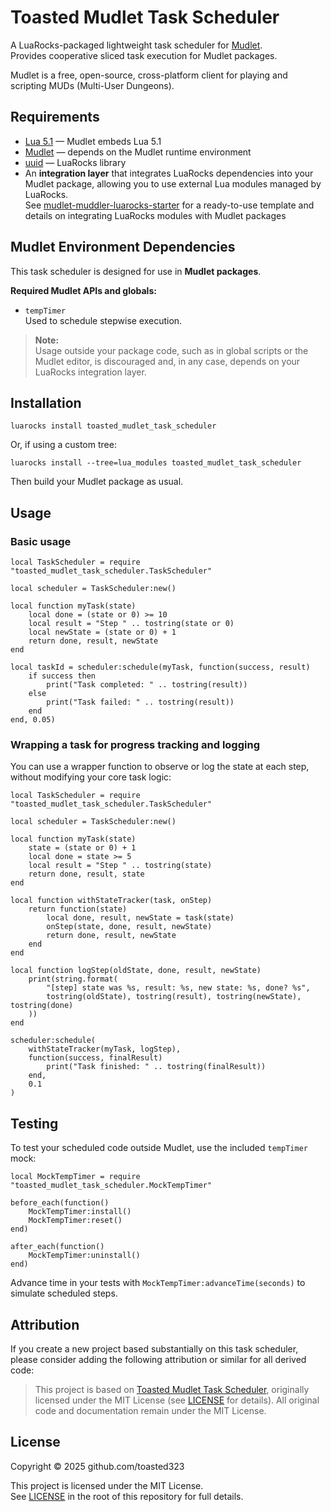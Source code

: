 # Toasted Mudlet Task Scheduler

A LuaRocks-packaged lightweight task scheduler for [Mudlet](https://www.mudlet.org/).  
Provides cooperative sliced task execution for Mudlet packages.

Mudlet is a free, open-source, cross-platform client for playing and scripting
MUDs (Multi-User Dungeons).

## Requirements

- [Lua 5.1](https://www.lua.org/versions.html#5.1) — Mudlet embeds Lua 5.1
- [Mudlet](https://www.mudlet.org/) — depends on the Mudlet runtime environment
- [uuid](https://luarocks.org/modules/siffiejoe/uuid) — LuaRocks library
- An **integration layer** that integrates LuaRocks dependencies into your Mudlet
  package, allowing you to use external Lua modules managed by LuaRocks.  
  See [mudlet-muddler-luarocks-starter](https://github.com/toasted-mudlet/mudlet-muddler-luarocks-starter) for a ready-to-use template and
  details on integrating LuaRocks modules with Mudlet packages

## Mudlet Environment Dependencies

This task scheduler is designed for use in **Mudlet packages**.

**Required Mudlet APIs and globals:**

- `tempTimer`  
  Used to schedule stepwise execution.

> **Note:**  
> Usage outside your package code, such as in global scripts or the Mudlet
> editor, is discouraged and, in any case, depends on your LuaRocks integration 
> layer.

## Installation

```
luarocks install toasted_mudlet_task_scheduler
```

Or, if using a custom tree:

```
luarocks install --tree=lua_modules toasted_mudlet_task_scheduler
```

Then build your Mudlet package as usual.

## Usage

### Basic usage

```
local TaskScheduler = require "toasted_mudlet_task_scheduler.TaskScheduler"

local scheduler = TaskScheduler:new()

local function myTask(state)
    local done = (state or 0) >= 10
    local result = "Step " .. tostring(state or 0)
    local newState = (state or 0) + 1
    return done, result, newState
end

local taskId = scheduler:schedule(myTask, function(success, result)
    if success then
        print("Task completed: " .. tostring(result))
    else
        print("Task failed: " .. tostring(result))
    end
end, 0.05)
```

### Wrapping a task for progress tracking and logging

You can use a wrapper function to observe or log the state at each step, without
modifying your core task logic:

```
local TaskScheduler = require "toasted_mudlet_task_scheduler.TaskScheduler"

local scheduler = TaskScheduler:new()

local function myTask(state)
    state = (state or 0) + 1
    local done = state >= 5
    local result = "Step " .. tostring(state)
    return done, result, state
end

local function withStateTracker(task, onStep)
    return function(state)
        local done, result, newState = task(state)
        onStep(state, done, result, newState)
        return done, result, newState
    end
end

local function logStep(oldState, done, result, newState)
    print(string.format(
        "[step] state was %s, result: %s, new state: %s, done? %s",
        tostring(oldState), tostring(result), tostring(newState), tostring(done)
    ))
end

scheduler:schedule(
    withStateTracker(myTask, logStep),
    function(success, finalResult)
        print("Task finished: " .. tostring(finalResult))
    end,
    0.1
)
```

## Testing

To test your scheduled code outside Mudlet, use the included `tempTimer` mock:

```
local MockTempTimer = require "toasted_mudlet_task_scheduler.MockTempTimer"

before_each(function()
    MockTempTimer:install()
    MockTempTimer:reset()
end)

after_each(function()
    MockTempTimer:uninstall()
end)
```

Advance time in your tests with `MockTempTimer:advanceTime(seconds)` to simulate 
scheduled steps.

## Attribution

If you create a new project based substantially on this task scheduler, please
consider adding the following attribution or similar for all derived code:

> This project is based on [Toasted Mudlet Task Scheduler](https://github.com/toasted-mudlet/mudlet_task_scheduler), originally
> licensed under the MIT License (see [LICENSE](LICENSE) for details). All
> original code and documentation remain under the MIT License.

## License

Copyright © 2025 github.com/toasted323

This project is licensed under the MIT License.  
See [LICENSE](LICENSE) in the root of this repository for full details.